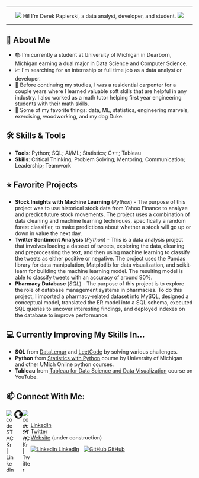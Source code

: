 <!-- Name Header -->
---


<div align="center">
  <img src="https://media.giphy.com/media/hvRJCLFzcasrR4ia7z/giphy.gif" width="25px"> Hi! I'm Derek Papierski, a data analyst, developer, and student. <img src="https://media.giphy.com/media/hvRJCLFzcasrR4ia7z/giphy.gif" width="25px">
</div>



---


<!-- About Me Section -->
## :raising_hand: About Me
* :books: I'm currently a student at University of Michigan in Dearborn, Michigan earning a dual major in Data Science and Computer Science.
* :chart_with_upwards_trend: I'm searching for an internship or full time job as a data analyst or developer.
* :triangular_ruler: Before continuing my studies, I was a residential carpenter for a couple years where I learned valuable soft skills that are helpful in any industry. I also worked as a math tutor helping first year engineering students with their math skills.
* :muscle: Some of my favorite things: data, ML, statistics, engineering marvels, exercising, woodworking, and my dog Duke.

<!-- Skills and Tools Section -->
## :hammer_and_wrench: Skills & Tools
* **Tools**: Python; SQL; AI/ML; Statistics; C++; Tableau
* **Skills**: Critical Thinking; Problem Solving; Mentoring; Communication; Leadership; Teamwork

<!-- Favorite Projects Section --> 
## :star: Favorite Projects
* **Stock Insights with Machine Learning** (*Python*) - The purpose of this project was to use historical stock data from Yahoo Finance to analyze and predict future stock movements. The project uses a combination of data cleaning and machine learning techniques, specifically a random forest classifier, to make predictions about whether a stock will go up or down in value the next day.
* **Twitter Sentiment Analysis** (*Python*) - This is a data analysis project that involves loading a dataset of tweets, exploring the data, cleaning and preprocessing the text, and then using machine learning to classify the tweets as either positive or negative. The project uses the Pandas library for data manipulation, Matplotlib for data visualization, and scikit-learn for building the machine learning model. The resulting model is able to classify tweets with an accuracy of around 90%.
* **Pharmacy Database** (*SQL*) -	The purpose of this project is to explore the role of database management systems in pharmacies. To do this project, I imported a pharmacy-related dataset into MySQL, designed a conceptual model, translated the ER model into a SQL schema, executed SQL queries to uncover interesting findings, and deployed indexes on the database to improve performance. 

<!-- Currently Improving My Skills In Section -->
## :computer: Currently Improving My Skills In...
* **SQL** from [DataLemur][datalemur] and [LeetCode][lc] by solving various challenges.
* **Python** from [Statistics with Python][umstats] course by University of Michigan and other UMich Online python courses.
* **Tableau** from [Tableau for Data Science and Data Visualization][tableauyt] course on YouTube.

<!-- Socials Icons Section -->
## :mailbox: Connect With Me:
[<img align="left" alt="codeSTACKr | LinkedIn" width="22px" src="https://cdn.jsdelivr.net/npm/simple-icons@v3/icons/linkedin.svg" />][linkedin]
[<img align="left" alt="codeSTACKr.com" width="22px" src="https://raw.githubusercontent.com/iconic/open-iconic/master/svg/globe.svg" />][website]
[<img align="left" alt="codeSTACKr | Twitter" width="22px" src="https://cdn.jsdelivr.net/npm/simple-icons@v3/icons/twitter.svg" />][twitter]
<br />


* [LinkedIn][linkedin]
* [Twitter][twitter]
* [Website][website] (under construction)

[![Linkedin](https://i.stack.imgur.com/gVE0j.png) LinkedIn](https://www.linkedin.com/)
&nbsp;
[![GitHub](https://i.stack.imgur.com/tskMh.png) GitHub](https://github.com/)

<!-- This section you create this variables that are used in Socials Icons Section and links -->
[website]: https://www.derekpap.com
[twitter]: https://twitter.com/dpapcodes
[linkedin]: https://www.linkedin.com/in/derekpapierski/

[datalemur]: https://datalemur.com/
[lc]: https://leetcode.com/dpap/
[umstats]: https://www.coursera.org/specializations/statistics-with-python
[tableauyt]: https://www.youtube.com/watch?v=Wh4sCCZjOwo


